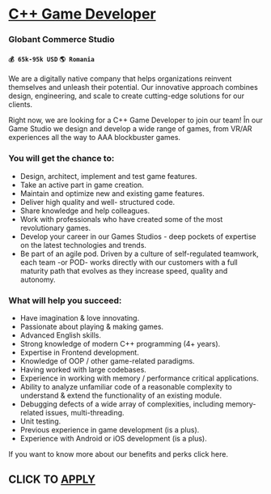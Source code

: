 # [C++ Game Developer](https://www.remotewlb.com/apply/c-game-developer)  
### Globant Commerce Studio  
#### `💰 65k-95k USD` `🌎 Romania`  

We are a digitally native company that helps organizations reinvent themselves and unleash their potential. Our innovative approach combines design, engineering, and scale to create cutting-edge solutions for our clients.

Right now, we are looking for a C++ Game Developer to join our team! În our Game Studio we design and develop a wide range of games, from VR/AR experiences all the way to AAA blockbuster games.

### You will get the chance to:

  * Design, architect, implement and test game features.
  * Take an active part in game creation.
  * Maintain and optimize new and existing game features.
  * Deliver high quality and well- structured code.
  * Share knowledge and help colleagues.
  * Work with professionals who have created some of the most revolutionary games.
  * Develop your career in our Games Studios - deep pockets of expertise on the latest technologies and trends.
  * Be part of an agile pod. Driven by a culture of self-regulated teamwork, each team -or POD- works directly with our customers with a full maturity path that evolves as they increase speed, quality and autonomy.

### What will help you succeed:

  * Have imagination & love innovating.
  * Passionate about playing & making games.
  * Advanced English skills.
  * Strong knowledge of modern C++ programming (4+ years).
  * Expertise in Frontend development.
  * Knowledge of OOP / other game-related paradigms.
  * Having worked with large codebases.
  * Experience in working with memory / performance critical applications.
  * Ability to analyze unfamiliar code of a reasonable complexity to understand & extend the functionality of an existing module.
  * Debugging defects of a wide array of complexities, including memory-related issues, multi-threading.
  * Unit testing.
  * Previous experience in game development (is a plus).
  * Experience with Android or iOS development (is a plus).

If you want to know more about our benefits and perks click here.

  
## CLICK TO [APPLY](https://www.remotewlb.com/apply/c-game-developer)

